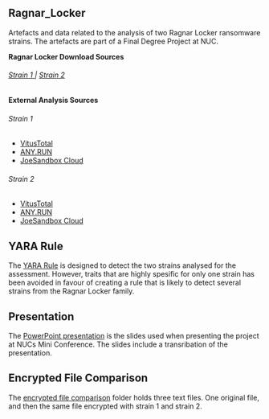 ## Ragnar_Locker
Artefacts and data related to the analysis of two Ragnar Locker ransomware strains. The artefacts are part of a Final Degree Project at NUC.


**Ragnar Locker Download Sources**

###### [Strain 1  ](https://www.tutorialjinni.com/ragnar-locker-ransomware-sample-download.html) |  [  Strain 2](https://bazaar.abuse.ch/sample/dd79b2abc21e766fe3076038482ded43e5069a1af9e0ad29e06dce387bfae900/)


**External Analysis Sources**

###### Strain 1
- [VitusTotal](https://www.virustotal.com/gui/file/9bdd7f965d1c67396afb0a84c78b4d12118ff377db7efdca4a1340933120f376/detection)
- [ANY.RUN](https://app.any.run/tasks/c59710fa-1fe0-47e7-9620-e714bda78ca4/)
- [JoeSandbox Cloud](https://www.joesandbox.com/analysis/256047/0/html)

###### Strain 2
- [VitusTotal](https://www.virustotal.com/gui/file/dd79b2abc21e766fe3076038482ded43e5069a1af9e0ad29e06dce387bfae900/detection)
- [ANY.RUN](https://app.any.run/tasks/63be87a3-283b-44fd-add2-c5a824a48e7e/)
- [JoeSandbox Cloud](https://www.joesandbox.com/analysis/292209/1/html)


## YARA Rule
The [YARA Rule](docs/RagnarLocker.yar) is designed to detect the two strains analysed for the assessment. However, traits that are highly spesific for only one strain has been avoided in favour of creating a rule that is likely to detect several strains from the Ragnar Locker family. 


## Presentation
The [PowerPoint presentation](https://github.com/Powsnow/Ragnar_Locker/blob/2fdec80457a9578c4c03bc90c36be60f932c95e5/Comparative%20Analysis%20of%20the%20Ragnar%20Locker%20Ransomware_GitHub.pptx) is the slides used when presenting the project at NUCs Mini Conference. The slides include a transribation of the presentation. 

## Encrypted File Comparison
The [encrypted file comparison](https://github.com/Powsnow/Ragnar_Locker/tree/main/Encrypted%20file%20comparison) folder holds three text files. One original file, and then the same file encrypted with strain 1 and strain 2. 
